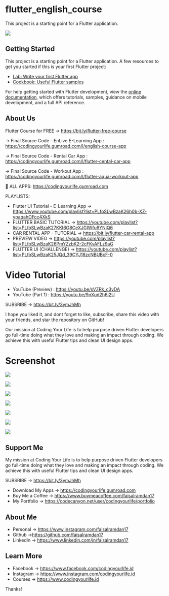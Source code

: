 # flutter_english_course

This project is a starting point for a Flutter application.

<p>
    <a target="_blank" rel="noopener noreferrer" href="https://raw.githubusercontent.com/faisalramdan17/flutter_english_course/main/assets/screenshots/1.png"><img src="https://raw.githubusercontent.com/faisalramdan17/flutter_english_course/main/assets/screenshots/1.png" style="max-width:100%;"></a>
</p>

## Getting Started

This project is a starting point for a Flutter application. A few resources to get you started if this is your first Flutter project:

- [Lab: Write your first Flutter app](https://docs.flutter.dev/get-started/codelab)
- [Cookbook: Useful Flutter samples](https://docs.flutter.dev/cookbook)

For help getting started with Flutter development, view the
[online documentation](https://docs.flutter.dev/), which offers tutorials,
samples, guidance on mobile development, and a full API reference.

## About Us

Flutter Course for FREE → https://bit.ly/flutter-free-course

→ Final Source Code - EnLive E-Learning App : 
https://codingyourlife.gumroad.com/l/english-course-app

→ Final Source Code - Rental Car App : 
https://codingyourlife.gumroad.com/l/flutter-cental-car-app

→ Final Source Code - Workout App : 
https://codingyourlife.gumroad.com/l/flutter-aqua-workout-app

🔗  ALL APPS: 
https://codingyourlife.gumroad.com

PLAYLISTS:
- Flutter UI Tutorial - E-Learning App → https://www.youtube.com/playlist?list=PLfoSLwBzaK26h0b-XZ-ypaqahOFcc4XkS
- FLUTTER BASIC TUTORIAL → https://youtube.com/playlist?list=PLfoSLwBzaK27KKI6O8CeXJGIWfu6YNjQ6
- CAR RENTAL APP - TUTORIAL → https://bit.ly/flutter-car-rental-app
- PREVIEW VIDEO  → https://youtube.com/playlist?list=PLfoSLwBzaK26PmYZzbK2-2cFKvAFLz9aG
- FLUTTER UI (CHALLENGE)  → https://youtube.com/playlist?list=PLfoSLwBzaK25JQd_39CYJ18zcNBUBcF-0

# Video Tutorial
- YouTube (Preview) : https://youtu.be/sVZRk_c3yDA
- YouTube (Part 1)  : https://youtu.be/9nXud2h6I2U

SUBSRIBE → https://bit.ly/3ymJhMh

I hope you liked it, and dont forget to like, subscribe, share this video with your friends, and star the repository on GitHub!

Our mission at Coding Your Life is to help purpose driven Flutter developers go full-time doing what they love and making an impact through coding. We achieve this with useful Flutter tips and clean UI design apps.


# Screenshot
<p>
    <a target="_blank" rel="noopener noreferrer" href="https://raw.githubusercontent.com/faisalramdan17/flutter_english_course/main/assets/screenshots/2.png"><img src="https://raw.githubusercontent.com/faisalramdan17/flutter_english_course/main/assets/screenshots/2.png" style="max-width:100%;"></a>
</p>
<p>
    <a target="_blank" rel="noopener noreferrer" href="https://raw.githubusercontent.com/faisalramdan17/flutter_english_course/main/assets/screenshots/3.png"><img src="https://raw.githubusercontent.com/faisalramdan17/flutter_english_course/main/assets/screenshots/3.png" style="max-width:100%;"></a>
</p>
<p>
    <a target="_blank" rel="noopener noreferrer" href="https://raw.githubusercontent.com/faisalramdan17/flutter_english_course/main/assets/screenshots/4.png"><img src="https://raw.githubusercontent.com/faisalramdan17/flutter_english_course/main/assets/screenshots/4.png" style="max-width:100%;"></a>
</p>
<p>
    <a target="_blank" rel="noopener noreferrer" href="https://raw.githubusercontent.com/faisalramdan17/flutter_english_course/main/assets/screenshots/5.png"><img src="https://raw.githubusercontent.com/faisalramdan17/flutter_english_course/main/assets/screenshots/5.png" style="max-width:100%;"></a>
</p>
<p>
    <a target="_blank" rel="noopener noreferrer" href="https://raw.githubusercontent.com/faisalramdan17/flutter_english_course/main/assets/screenshots/6.png"><img src="https://raw.githubusercontent.com/faisalramdan17/flutter_english_course/main/assets/screenshots/6.png" style="max-width:100%;"></a>
</p>
<p>
    <a target="_blank" rel="noopener noreferrer" href="https://raw.githubusercontent.com/faisalramdan17/flutter_english_course/main/assets/screenshots/7.png"><img src="https://raw.githubusercontent.com/faisalramdan17/flutter_english_course/main/assets/screenshots/7.png" style="max-width:100%;"></a>
</p>
<p>
    <a target="_blank" rel="noopener noreferrer" href="https://raw.githubusercontent.com/faisalramdan17/flutter_english_course/main/assets/screenshots/8.png"><img src="https://raw.githubusercontent.com/faisalramdan17/flutter_english_course/main/assets/screenshots/8.png" style="max-width:100%;"></a>
</p>

## Support Me

My mission at Coding Your Life is to help purpose driven Flutter developers go full-time doing what they love and making an impact through coding. We achieve this with useful Flutter tips and clean UI design apps.

SUBSRIBE → https://bit.ly/3ymJhMh

- Download My Apps → https://codingyourlife.gumroad.com
- Buy Me a Coffee → https://www.buymeacoffee.com/faisalramdan17
- My Portfolio → https://codecanyon.net/user/codingyourlife/portfolio

## About Me
- Personal → https://www.instagram.com/faisalramdan17 
- Github →https://github.com/faisalramdan17
- LinkedIn → https://www.linkedin.com/in/faisalramdan17

## Learn More
- Facebook → https://www.facebook.com/codingyourlife.id
- Instagram → https://www.instagram.com/codingyourlife.id
- Courses → https://www.codingyourlife.id

Thanks!